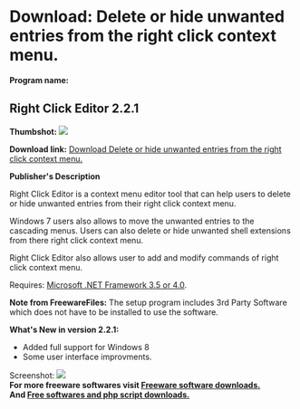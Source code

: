 # Download: Delete or hide unwanted entries from the right click context menu.

**Program name:**

## Right Click Editor 2.2.1

  
**Thumbshot:** ![](http://www.freewarefiles.com/screenshot/rightclckeditor_md.jpg)   
  
**Download link:** [Download Delete or hide unwanted entries from the right click context menu.](http://freesoftwares.boysofts.com/Right-Click-Editor_program_72901.html)  
  


**Publisher's Description**  
  


Right Click Editor is a context menu editor tool that can help users to delete or hide unwanted entries from their right click context menu. 

Windows 7 users also allows to move the unwanted entries to the cascading menus. Users can also delete or hide unwanted shell extensions from there right click context menu. 

Right Click Editor also allows user to add and modify commands of right click context menu. 

Requires: [Microsoft .NET Framework 3.5 or 4.0](http://www.freewarefiles.com/Microsoft-NET-Framework-3_program_31320.html).

**Note from FreewareFiles:** The setup program includes 3rd Party Software which does not have to be installed to use the software.

**What's New in version 2.2.1:**

  * Added full support for Windows 8 
  * Some user interface improvments. 

  
  
Screenshot: ![](http://www.freewarefiles.com/screenshot/rightclckeditor.jpg)   
**For more freeware softwares visit [Freeware software downloads.](http://freesoftwares.boysofts.com/)**   
**And [Free softwares and php script downloads.](http://www.boysofts.com/)**
